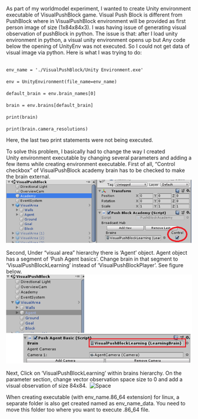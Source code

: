 As part of my worldmodel experiment, I wanted to create Unity environment executable of VisualPushBlock game. Visual Push Block is different from PushBlock where in VisualPushBlock environment will be provided as first person image of size (1x84x84x3). I was having issue of generating visual observation of pushBlock in python. The issue is that: after I load unity environment in python, a visual unity environment opens up but Any code below the opening of UnityEnv was not executed. So I could not get data of visual image via python. Here is what I was trying to do:


```from mlagents.envs import UnityEnvironment

env_name = './VisualPushBlock/Unity Environment.exe'

env = UnityEnvironment(file_name=env_name)

default_brain = env.brain_names[0]

brain = env.brains[default_brain]

print(brain)

print(brain.camera_resolutions)
```


Here, the last two print statements were not being executed.

To solve this problem, I basically had to change the way I created Unity environment executable by changing several parameters and adding a few items while creating environment executable. First of all, “Control checkbox” of VisualPushBlock academy brain has to be checked to make the brain external.
![External](/images/create_visual_pushblock_unity_env/unity-brain-external.png)

Second, Under “visual area” hierarchy there is ‘Agent’ object. Agent object has a segment of ‘Push Agent basics’. Change brain in that segment to ‘VisualPushBlockLearning’ instead of ‘VisualPushBlockPlayer’. See figure below.
![Learning](/images/create_visual_pushblock_unity_env/unity-visual-brain.png)

Next, Click on ‘VisualPushBlockLearning’ within brains hierarchy. On the parameter section, change vector observation space size to 0 and add a visual observation of size 84x84. 
![Space](/images/create_visual_pushblock_unity_env/space_size.png.png)

When creating executable (with env_name.86_64 extension) for linux, a separate folder is also get created named as env_name_data. You need to move this folder too where you want to execute .86_64 file.
